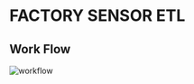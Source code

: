 # FACTORY SENSOR ETL
## Work Flow
![workflow](https://github.com/user-attachments/assets/1a1a04d5-cdaa-45b1-8f59-4fd3c6c8c303)
